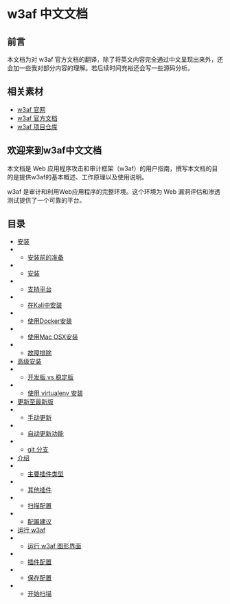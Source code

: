 # w3af 中文文档

## 前言
本文档为对 w3af 官方文档的翻译，除了将英文内容完全通过中文呈现出来外，还会加一些我对部分内容的理解。若后续时间充裕还会写一些源码分析。

## 相关素材
- [w3af 官网](http://w3af.org/)
- [w3af 官方文档](http://docs.w3af.org/en/latest/)
- [w3af 项目仓库](https://github.com/andresriancho/w3af/)

## 欢迎来到w3af中文文档
本文档是 Web 应用程序攻击和审计框架（w3af）的用户指南，撰写本文档的目的是提供w3af的基本概述、工作原理以及使用说明。


w3af 是审计和利用Web应用程序的完整环境。这个环境为 Web 漏洞评估和渗透测试提供了一个可靠的平台。

## 目录
- [安装](http://docs.w3af.org/en/latest/install.html)
- - [安装前的准备](http://docs.w3af.org/en/latest/install.html#prerequisites)
- - [安装](http://docs.w3af.org/en/latest/install.html#id1)
- - [支持平台](http://docs.w3af.org/en/latest/install.html#supported-platforms)
- - [在Kali中安装](http://docs.w3af.org/en/latest/install.html#installation-in-kali)
- - [使用Docker安装](http://docs.w3af.org/en/latest/install.html#installing-using-docker)
- - [使用Mac OSX安装](http://docs.w3af.org/en/latest/install.html#installation-in-mac-osx)
- - [故障排除](http://docs.w3af.org/en/latest/install.html#troubleshooting)
- [高级安装](http://docs.w3af.org/en/latest/advanced-install.html)
- - [开发版 vs 稳定版](http://docs.w3af.org/en/latest/advanced-install.html#bleeding-edge-vs-stable)
- - [使用 virtualenv 安装](http://docs.w3af.org/en/latest/advanced-install.html#installing-using-virtualenv)
- [更新至最新版](http://docs.w3af.org/en/latest/update.html)
- - [手动更新](http://docs.w3af.org/en/latest/update.html#manually-updating)
- - [自动更新功能](http://docs.w3af.org/en/latest/update.html#auto-update-feature)
- - [git 分支](http://docs.w3af.org/en/latest/update.html#branches)
- [介绍](http://docs.w3af.org/en/latest/phases.html)
- - [主要插件类型](http://docs.w3af.org/en/latest/phases.html#main-plugin-types)
- - [其他插件](http://docs.w3af.org/en/latest/phases.html#other-plugins)
- - [扫描配置](http://docs.w3af.org/en/latest/phases.html#scan-configuration)
- - [配置建议](http://docs.w3af.org/en/latest/phases.html#scan-configuration)
- [运行 w3af](http://docs.w3af.org/en/latest/basic-ui.html)
- - [运行 w3af 图形界面](http://docs.w3af.org/en/latest/basic-ui.html#running-w3af-with-gtk-user-interface)
- - [插件配置](http://docs.w3af.org/en/latest/basic-ui.html#plugin-configuration)
- - [保存配置](http://docs.w3af.org/en/latest/basic-ui.html#saving-the-configuration)
- - [开始扫描](http://docs.w3af.org/en/latest/basic-ui.html#starting-the-scan)
